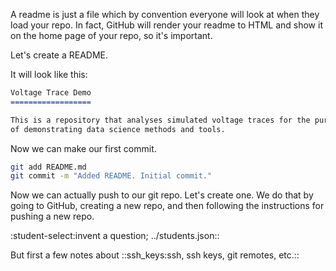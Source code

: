 A readme is just a file which by convention everyone will look at 
when they load your repo. In fact, GitHub will render your readme
to HTML and show it on the home page of your repo, so it's important.

Let's create a README.

It will look like this:

```markdown 
Voltage Trace Demo
==================

This is a repository that analyses simulated voltage traces for the purposes
of demonstrating data science methods and tools.


```
Now we can make our first commit.
```bash pwd=/bios611/my-project/
git add README.md
git commit -m "Added README. Initial commit."

```
Now we can actually push to our git repo. Let's create one. We do that by going to GitHub, creating a new repo, and then
following the instructions for pushing a new repo.

:student-select:invent a question; ../students.json::

But first a few notes about ::ssh_keys:ssh, ssh keys, git remotes, etc.::
